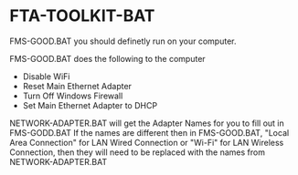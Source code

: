 # FTA-TOOLKIT-BAT

FMS-GOOD.BAT you should definetly run on your computer.

FMS-GOOD.BAT does the following to the computer
- Disable WiFi
- Reset Main Ethernet Adapter
- Turn Off Windows Firewall
- Set Main Ethernet Adapter to DHCP

NETWORK-ADAPTER.BAT will get the Adapter Names for you to fill out in FMS-GODD.BAT
If the names are different then in FMS-GOOD.BAT, "Local Area Connection" for LAN Wired Connection or "Wi-Fi" for LAN Wireless Connection, then they will need to be replaced with the names from NETWORK-ADAPTER.BAT
